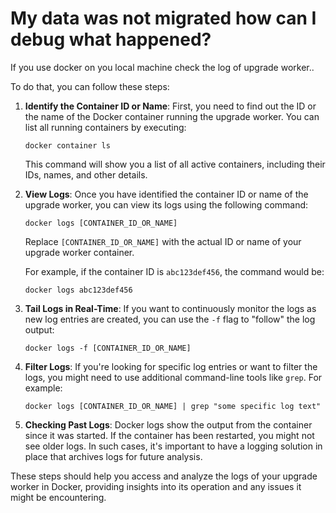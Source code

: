 # My data was not migrated how can I debug what happened?

If you use docker on you local machine check the log of upgrade worker..

To do that, you can follow these steps:

1. **Identify the Container ID or Name**:
   First, you need to find out the ID or the name of the Docker container running the upgrade worker. You can list all
   running containers by executing:
   ```
   docker container ls
   ```
   This command will show you a list of all active containers, including their IDs, names, and other details.

2. **View Logs**:
   Once you have identified the container ID or name of the upgrade worker, you can view its logs using the following
   command:
   ```
   docker logs [CONTAINER_ID_OR_NAME]
   ```
   Replace `[CONTAINER_ID_OR_NAME]` with the actual ID or name of your upgrade worker container.

   For example, if the container ID is `abc123def456`, the command would be:
   ```
   docker logs abc123def456
   ```

3. **Tail Logs in Real-Time**:
   If you want to continuously monitor the logs as new log entries are created, you can use the `-f` flag to "follow"
   the log output:
   ```
   docker logs -f [CONTAINER_ID_OR_NAME]
   ```

4. **Filter Logs**:
   If you're looking for specific log entries or want to filter the logs, you might need to use additional command-line
   tools like `grep`. For example:
   ```
   docker logs [CONTAINER_ID_OR_NAME] | grep "some specific log text"
   ```

5. **Checking Past Logs**:
   Docker logs show the output from the container since it was started. If the container has been restarted, you might
   not see older logs. In such cases, it's important to have a logging solution in place that archives logs for future
   analysis.

These steps should help you access and analyze the logs of your upgrade worker in Docker, providing insights into its
operation and any issues it might be encountering.